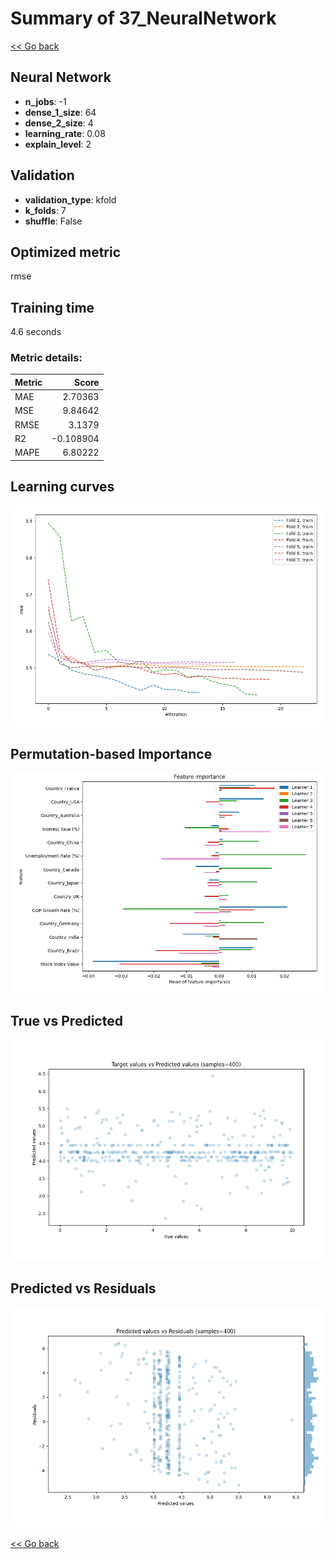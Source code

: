# Summary of 37_NeuralNetwork

[<< Go back](../README.md)


## Neural Network
- **n_jobs**: -1
- **dense_1_size**: 64
- **dense_2_size**: 4
- **learning_rate**: 0.08
- **explain_level**: 2

## Validation
 - **validation_type**: kfold
 - **k_folds**: 7
 - **shuffle**: False

## Optimized metric
rmse

## Training time

4.6 seconds

### Metric details:
| Metric   |     Score |
|:---------|----------:|
| MAE      |  2.70363  |
| MSE      |  9.84642  |
| RMSE     |  3.1379   |
| R2       | -0.108904 |
| MAPE     |  6.80222  |



## Learning curves
![Learning curves](learning_curves.png)

## Permutation-based Importance
![Permutation-based Importance](permutation_importance.png)
## True vs Predicted

![True vs Predicted](true_vs_predicted.png)


## Predicted vs Residuals

![Predicted vs Residuals](predicted_vs_residuals.png)



[<< Go back](../README.md)
